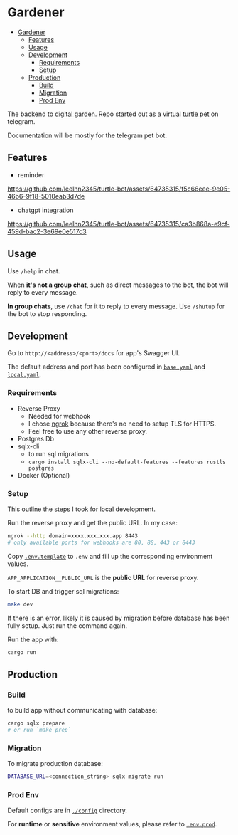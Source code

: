 # Gardener

<!--toc:start-->
- [Gardener](#gardener)
  - [Features](#features)
  - [Usage](#usage)
  - [Development](#development)
    - [Requirements](#requirements)
    - [Setup](#setup)
  - [Production](#production)
    - [Build](#build)
    - [Migration](#migration)
    - [Prod Env](#prod-env)
<!--toc:end-->

The backend to [digital garden](https://github.com/leelhn2345/blog-client).
Repo started out as a virtual [turtle pet](https://t.me/baldyturtlebot) on telegram.

Documentation will be mostly for the telegram pet bot.

## Features

- reminder

<https://github.com/leelhn2345/turtle-bot/assets/64735315/f5c66eee-9e05-46b6-9f18-5010eab3d7de>

- chatgpt integration

<https://github.com/leelhn2345/turtle-bot/assets/64735315/ca3b868a-e9cf-459d-bac2-3e69e0e517c3>

## Usage

Use `/help` in chat.

When **it's not a group chat**, such as direct messages to the bot, the bot will
reply to every message.

**In group chats**, use `/chat` for it to reply to every message. Use `/shutup`
for the bot to stop responding.

## Development

Go to `http://<address>/<port>/docs` for app's Swagger UI.

The default address and port has been configured in [`base.yaml`](./config/base.yaml)
and [`local.yaml`](./config/local.yaml).

### Requirements

- Reverse Proxy
  - Needed for webhook
  - I chose [ngrok](https://ngrok.com/) because there's no need to
  setup TLS for HTTPS.
  - Feel free to use any other reverse proxy.
- Postgres Db
- sqlx-cli
  - to run sql migrations
  - `cargo install sqlx-cli --no-default-features --features rustls postgres`
- Docker (Optional)

### Setup

This outline the steps I took for local development.

Run the reverse proxy and get the public URL.
In my case:

```sh
ngrok --http domain=xxxx.xxx.xxx.app 8443
# only available ports for webhooks are 80, 88, 443 or 8443
```

Copy [`.env.template`](./.env.template) to `.env` and fill up the corresponding
environment values.

`APP_APPLICATION__PUBLIC_URL` is the **public URL** for reverse proxy.

To start DB and trigger sql migrations:

```sh
make dev
```

If there is an error, likely it is caused by migration before database has been
fully setup. Just run the command again.

Run the app with:

```sh
cargo run
```

## Production

### Build

to build app without communicating with database:

```sh
cargo sqlx prepare
# or run `make prep`
```

### Migration

To migrate production database:

```sh
DATABASE_URL=<connection_string> sqlx migrate run
```

### Prod Env

Default configs are in [`./config`](./config) directory.

For **runtime** or **sensitive** environment values, please refer to [`.env.prod`](./.env.prod).
